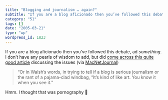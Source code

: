 ```yaml
---
title: "Blogging and journalism … again?"
subtitle: "If you are a blog aficionado then you’ve followed this debate, ad *something*."
category: "51"
tags: []
date: "2005-03-21"
type: "wp"
wordpress_id: 1823
---
```

If you are a blog aficionado then you’ve followed this debate, ad *something*.
I don’t have any pearls of wisdom to add, but did [come across this quite good article](http://sfgate.com/cgi-bin/article.cgi?file=/c/a/2005/03/08/BLOGGERS.TMP) discussing the issues (via [MacNetJournal](http://www.whiterabbits.com/MacNetJournal/March2005.html#note_3088))

> “Or in Walsh’s words, in trying to tell if a blog is serious journalism or the rant of a pajama-clad windbag, “It’s kind of like art. You know it when you see it.”

Hmm. I thought that was pornography 🙂